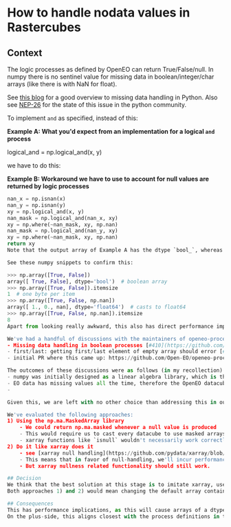 # How to handle nodata values in Rastercubes

## Context
The logic processes as defined by OpenEO can return True/False/null. In numpy there is no sentinel value for missing data in boolean/integer/char arrays (like there is with NaN for float).

See [this blog](https://jakevdp.github.io/PythonDataScienceHandbook/03.04-missing-values.html) for a good overview to missing data handling in Python. Also see [NEP-26](https://numpy.org/neps/nep-0026-missing-data-summary.html) for the state of this issue in the python community.

To implement `and` as specified, instead of this:

**Example A: What you'd expect from an implementation for a logical `and` process**

logical_and = np.logical_and(x, y)

we have to do this:

**Example B: Workaround we have to use to account for null values are returned by logic processes**

```python
nan_x = np.isnan(x)
nan_y = np.isnan(y)
xy = np.logical_and(x, y)
nan_mask = np.logical_and(nan_x, xy)
xy = np.where(~nan_mask, xy, np.nan)
nan_mask = np.logical_and(nan_y, xy)
xy = np.where(~nan_mask, xy, np.nan)
return xy
Note that the output array of Example A has the dtype `bool_`, whereas the output array of Example B has dtype `float64`. This is because the missing data value `np.nan` is only defined for dtype `float64` and thus the entire array needs to be upcast to `float64`.

See these numpy snippets to confirm this:

>>> np.array([True, False])
array([ True, False], dtype='bool')  # boolean array
>>> np.array([True, False]).itemsize
1  # one byte per item
>>> np.array([True, False, np.nan])
array([ 1., 0., nan], dtype='float64')  # casts to float64
>>> np.array([True, False, np.nan]).itemsize
8
Apart from looking really awkward, this also has direct performance implications, as the memory footprint of this array is multiplied by 8 and operations with float64 arrays will also be slower than on pure boolean arrays.

We've had a handful of discussions with the maintainers of openeo-processes here:
- Missing data handling in boolean processes [#410](https://github.com/Open-EO/openeo-processes/issues/410)
- first/last: getting first/last element of empty array should error [#408](https://github.com/Open-EO/openeo-processes/issues/408)
- initial PR where this came up: https://github.com/Open-EO/openeo-processes-dask/pull/40#issuecomment-1411839632

The outcomes of these discussions were as follows (in my recollection):
- numpy was initially designed as a linear algebra library, which is the historic reason why the options for handling nodata are so limited
- EO data has missing values all the time, therefore the OpenEO datacube abstraction needs to handle `null` even at the level of boolean arrays
-

Given this, we are left with no other choice than addressing this in our process implementations.

We've evaluated the following approaches:
1) Using the np.ma.MaskedArray library
    - We could return np.ma.masked whenever a null value is produced
    - This would require us to cast every datacube to use masked arrays as the backend, because child processes (e.g. `mean` when called in `reduce_dimension`) cannot affect the container type of their parent datacube (i.e. turn an np.array into a np.ma.MaskedArray).
    - xarray functions like `isnull` wouldn't necessarily work correctly with this
2) Do it like xarray does it
    - see [xarray null handling](https://github.com/pydata/xarray/blob/da8746b46265a61a5a5020924d27aeccd1f43f98/xarray/core/duck_array_ops.py#L116). Basically use `np.nan` for null values and use `pd.isnull()` to check for nullness
    - This means that in favor of null-handling, we'll incur performance penalties when working with arrays of a dtype different than `float` (int/bool/char)
    - But xarray nullness related functionality should still work.

## Decision
We think that the best solution at this stage is to imitate xarray, use `pd.isnull()` to check for null-ness and return `np.nan` whenever the spec wants a process to return `null`.
Both approaches 1) and 2) would mean changing the default array container type to either masked array or sparse arrays

## Consequences
This has performance implications, as this will cause arrays of a dtype different than `float` (int/bool/char) to always be upcast to `float64`.
On the plus-side, this aligns closest with the process definitions in the specification, so it should be easier to follow them faithfully in the future.
